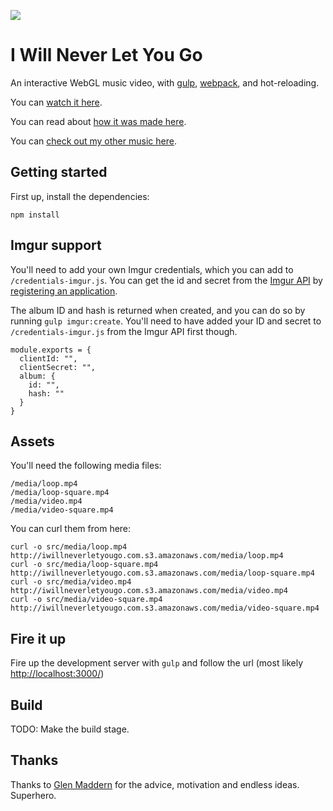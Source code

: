 ![](http://files.wearebrightly.com.s3.amazonaws.com/iwnlyg/screen-tight.jpg)

# I Will Never Let You Go

An interactive WebGL music video, with [gulp](http://gulpjs.com/), [webpack](https://webpack.github.io/), and hot-reloading.

You can [watch it here](https://iwillneverletyougo.com/).

You can read about [how it was made here](https://medium.com/@superhighfives/making-a-music-video-f60757ceb4cf).

You can [check out my other music here](http://wearebrightly.com).

## Getting started

First up, install the dependencies:

````
npm install
````

## Imgur support

You'll need to add your own Imgur credentials, which you can add to `/credentials-imgur.js`. You can get the id and secret from the [Imgur API](https://api.imgur.com/) by [registering an application](https://api.imgur.com/oauth2/addclient).

The album ID and hash is returned when created, and you can do so by running `gulp imgur:create`. You'll need to have added your ID and secret to `/credentials-imgur.js` from the Imgur API first though.

```
module.exports = {
  clientId: "",
  clientSecret: "",
  album: {
    id: "",
    hash: ""
  }
}
```

## Assets

You'll need the following media files:

```
/media/loop.mp4
/media/loop-square.mp4
/media/video.mp4
/media/video-square.mp4
```

You can curl them from here:
```
curl -o src/media/loop.mp4 http://iwillneverletyougo.com.s3.amazonaws.com/media/loop.mp4
curl -o src/media/loop-square.mp4 http://iwillneverletyougo.com.s3.amazonaws.com/media/loop-square.mp4
curl -o src/media/video.mp4 http://iwillneverletyougo.com.s3.amazonaws.com/media/video.mp4
curl -o src/media/video-square.mp4 http://iwillneverletyougo.com.s3.amazonaws.com/media/video-square.mp4
```

## Fire it up

Fire up the development server with `gulp` and follow the url (most likely [http://localhost:3000/](http://localhost:3000/))

## Build

TODO: Make the build stage.

## Thanks

Thanks to [Glen Maddern](https://github.com/geelen/) for the advice, motivation and endless ideas. Superhero.
